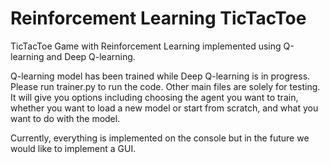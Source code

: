 # Reinforcement Learning TicTacToe
TicTacToe Game with Reinforcement Learning implemented using Q-learning and Deep Q-learning.

Q-learning model has been trained while Deep Q-learning is in progress. Please run trainer.py to run the code. Other main files are solely for testing.
It will give you options including choosing the agent you want to train, whether you want to load a new model or start from scratch, and what you want to do with the model.

Currently, everything is implemented on the console but in the future we would like to implement a GUI. 
